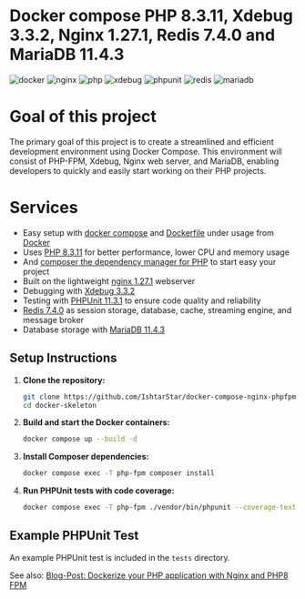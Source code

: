 # Docker compose PHP 8.3.11, Xdebug 3.3.2, Nginx 1.27.1, Redis 7.4.0 and MariaDB 11.4.3

![docker](https://img.shields.io/badge/Docker-compose-brightgreen.svg)
![nginx](https://img.shields.io/badge/nginx-1.27.1-brightgreen.svg)
![php](https://img.shields.io/badge/PHP_FPM-8.3.11-brightgreen.svg)
![xdebug](https://img.shields.io/badge/Xdebug-3.3.2-brightgreen.svg)
![phpunit](https://img.shields.io/badge/PHPUnit-11.3.1-brightgreen.svg)
![redis](https://img.shields.io/badge/Redis-7.4.0-brightgreen.svg)
![mariadb](https://img.shields.io/badge/MariaDB-11.4.3-brightgreen.svg)

# Goal of this project

The primary goal of this project is to create a streamlined and efficient development environment using Docker Compose. This environment will consist of PHP-FPM, Xdebug, Nginx web server, and MariaDB, enabling developers to quickly and easily start working on their PHP projects.

# Services

* Easy setup with [docker compose](https://docs.docker.com/compose/) and [Dockerfile](https://docs.docker.com/engine/reference/builder/) under usage from [Docker](https://www.docker.com)
* Uses [PHP 8.3.11](https://www.php.net) for better performance, lower CPU and memory usage
* And [composer the dependency manager for PHP](https://getcomposer.org) to start easy your project
* Built on the lightweight [nginx 1.27.1](https://nginx.org) webserver
* Debugging with [Xdebug 3.3.2](https://xdebug.org)
* Testing with [PHPUnit 11.3.1](https://phpunit.de) to ensure code quality and reliability
* [Redis 7.4.0](https://redis.io) as session storage, database, cache, streaming engine, and message broker
* Database storage with [MariaDB 11.4.3](https://mariadb.org)

## Setup Instructions

1. **Clone the repository:**
   ```sh
   git clone https://github.com/IshtarStar/docker-compose-nginx-phpfpm-xdebug-mariadb.git ./docker-skeleton
   cd docker-skeleton
   ```

2. **Build and start the Docker containers:**
   ```sh
   docker compose up --build -d
   ```

3. **Install Composer dependencies:**
   ```sh
   docker compose exec -T php-fpm composer install
   ```

4. **Run PHPUnit tests with code coverage:**
   ```sh
   docker compose exec -T php-fpm ./vendor/bin/phpunit --coverage-text --testdox tests
   ```

## Example PHPUnit Test

An example PHPUnit test is included in the `tests` directory.

See also:
[Blog-Post: Dockerize your PHP application with Nginx and PHP8 FPM](https://marc.it/dockerize-application-with-nginx-and-php8/)
